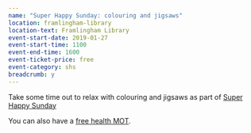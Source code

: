 ```yaml
---
name: "Super Happy Sunday: colouring and jigsaws"
location: framlingham-library
location-text: Framlingham Library
event-start-date: 2019-01-27
event-start-time: 1100
event-end-time: 1600
event-ticket-price: free
event-category: shs
breadcrumb: y
---
```


Take some time out to relax with colouring and jigsaws as part of [Super Happy Sunday](/news/super-happy-sunday/)

You can also have a [free health MOT](/events/framlingham-2019-01-27-health-mot/).
